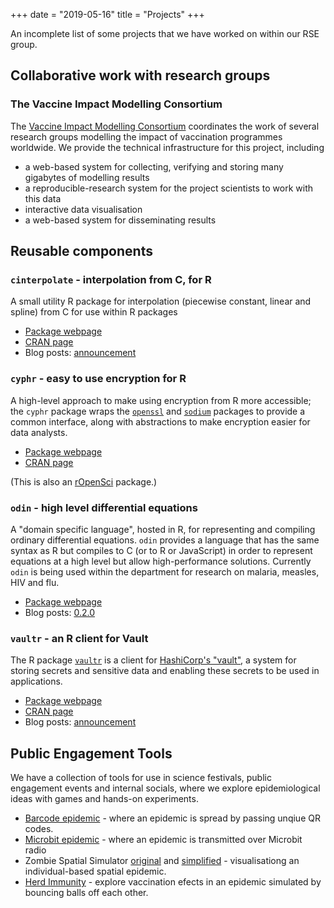 +++
date = "2019-05-16"
title = "Projects"
+++

An incomplete list of some projects that we have worked on within our RSE group.

## Collaborative work with research groups

### The Vaccine Impact Modelling Consortium

The [Vaccine Impact Modelling Consortium](https://www.vaccineimpact.org/) coordinates the work of several research groups modelling the impact of vaccination programmes worldwide.  We provide the technical infrastructure for this project, including

* a web-based system for collecting, verifying and storing many gigabytes of modelling results
* a reproducible-research system for the project scientists to work with this data
* interactive data visualisation
* a web-based system for disseminating results

## Reusable components

### `cinterpolate` - interpolation from C, for R

A small utility R package for interpolation (piecewise constant, linear and spline) from C for use within R packages

* [Package webpage](https://mrc-ide.github.io/cinterpolate)
* [CRAN page](https://cran.r-project.org/package=cinterpolate)
* Blog posts: [announcement](/blog/cinterpolate-1.0.0/)

### `cyphr` - easy to use encryption for R

A high-level approach to make using encryption from R more accessible; the `cyphr` package wraps the [`openssl`](https://cran.r-project.org/package=openssl) and [`sodium`](https://cran.r-project.org/package=sodium) packages to provide a common interface, along with abstractions to make encryption easier for data analysts.

* [Package webpage](https://ropensci.github.io/cyphr/)
* [CRAN page](https://cran.r-project.org/package=cyphr)

(This is also an [rOpenSci](https://ropensci.org/) package.)

### `odin` - high level differential equations

A "domain specific language", hosted in R, for representing and compiling ordinary differential equations.  `odin` provides a language that has the same syntax as R but compiles to C (or to R or JavaScript) in order to represent equations at a high level but allow high-performance solutions.  Currently `odin` is being used within the department for research on malaria, measles, HIV and flu.

* [Package webpage](https://mrc-ide.github.io/odin)
* Blog posts: [0.2.0](/blog/odin-0.2.0/)

### `vaultr` - an R client for Vault

The R package [`vaultr`](https://vimc.github.io/vaultr) is a client for [HashiCorp's "vault"](https://vaultproject.io), a system for storing secrets and sensitive data and enabling these secrets to be used in applications.

* [Package webpage](https://vimc.github.io/vaultr)
* [CRAN page](https://cran.r-project.org/package=vaultr)
* Blog posts: [announcement](/blog/vaultr-1.0.1/)

## Public Engagement Tools

We have a collection of tools for use in science festivals, public engagement events and internal socials, where we explore epidemiological ideas with games and hands-on experiments.

* [Barcode epidemic](https://mrcdata.dide.ic.ac.uk/wiki/index.php/Barcode_Epidemic) - where an epidemic is spread by passing unqiue QR codes.
* [Microbit epidemic](https://www.github.com/mrc-ide/public-events-barcode-epidemic) - where an epidemic is transmitted over Microbit radio
* Zombie Spatial Simulator [original](https://mrcdata.dide.ic.ac.uk/wiki/index.php/Zombie_Sim_I) and [simplified](https://mrcdata.dide.ic.ac.uk/wiki/index.php/Zombie_Sim_II) - visualisationg an individual-based spatial epidemic.
* [Herd Immunity](https://mrcdata.dide.ic.ac.uk/wiki/index.php/Herd_Immunity) - explore vaccination efects in an epidemic simulated by bouncing balls off each other.